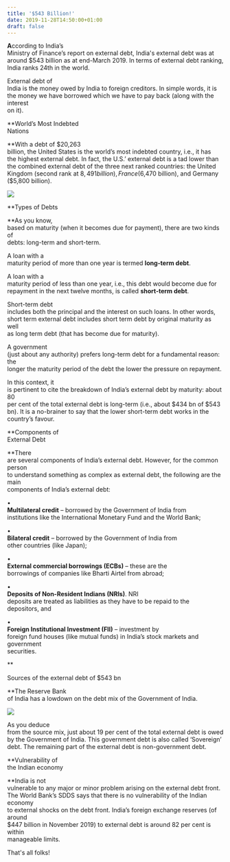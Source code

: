 ```yaml
---
title: '$543 Billion!'
date: 2019-11-28T14:50:00+01:00
draft: false
---
```


  
  
  

  
  

  

  
**A**ccording to India’s  
Ministry of Finance’s report on external debt, India's external debt was at  
around $543 billion as at end-March 2019. In terms of external debt ranking,  
India ranks 24th in the world.

  

  
  

  

  
External debt of  
India is the money owed by India to foreign creditors. In simple words, it is  
the money we have borrowed which we have to pay back (along with the interest  
on it).

  

  
  

  

  
**World’s Most Indebted  
Nations  
  
**With a debt of $20,263  
billion, the United States is the world’s most indebted country, i.e., it has  
the highest external debt. In fact, the U.S.’ external debt is a tad lower than  
the combined external debt of the three next ranked countries: the United  
Kingdom (second rank at $8,491 billion), France ($6,470 billion), and Germany  
($5,800 billion).

  

  
  

  

  
[![](https://1.bp.blogspot.com/-3fSq0awkbBg/Xd_PrnqT7OI/AAAAAAAAiY4/eeRrCxwIRVcAKoKGL36-ZIp0C89KaxSegCLcBGAsYHQ/s640/Slide1.JPG)](https://1.bp.blogspot.com/-3fSq0awkbBg/Xd_PrnqT7OI/AAAAAAAAiY4/eeRrCxwIRVcAKoKGL36-ZIp0C89KaxSegCLcBGAsYHQ/s1600/Slide1.JPG)

  

  
  

  

  

  

  
**Types of Debts  
  
**As you know,  
based on maturity (when it becomes due for payment), there are two kinds of  
debts: long-term and short-term.

  

  
  

  

  
A loan with a  
maturity period of more than one year is termed **long-term debt**.

  

  
  

  

  
A loan with a  
maturity period of less than one year, i.e., this debt would become due for  
repayment in the next twelve months, is called **short-term debt**.

  

  
  

  

  
Short-term debt  
includes both the principal and the interest on such loans. In other words,  
short term external debt includes short term debt by original maturity as well  
as long term debt (that has become due for maturity).

  

  
  

  

  
A government  
(just about any authority) prefers long-term debt for a fundamental reason: the  
longer the maturity period of the debt the lower the pressure on repayment.

  

  
  

  

  
In this context, it  
is pertinent to cite the breakdown of India’s external debt by maturity: about 80  
per cent of the total external debt is long-term (i.e., about $434 bn of $543  
bn). It is a no-brainer to say that the lower short-term debt works in the  
country’s favour.

  

  

  

  
**Components of  
External Debt  
  
**There  
are several components of India’s external debt. However, for the common person  
to understand something as complex as external debt, the following are the main  
components of India’s external debt:

  

  
  

  

  
•  
**Multilateral credit** – borrowed by the Government of India from  
institutions like the International Monetary Fund and the World Bank;

  

  
  

  

  
•  
**Bilateral credit** – borrowed by the Government of India from  
other countries (like Japan);

  

  
  

  

  
•  
**External commercial borrowings (ECBs)** – these are the  
borrowings of companies like Bharti Airtel from abroad;

  

  
  

  

  
•  
**Deposits of Non-Resident Indians (NRIs)**. NRI  
deposits are treated as liabilities as they have to be repaid to the  
depositors, and

  

  
  

  

  
•  
**Foreign Institutional Investment (FII)** – investment by  
foreign fund houses (like mutual funds) in India’s stock markets and government  
securities.

  

  
**  
  
Sources of the external debt of $543 bn  
  
**The Reserve Bank  
of India has a lowdown on the debt mix of the Government of India. 

  

  

  

  
**[![](https://1.bp.blogspot.com/-6ldJriiu4i0/Xd_P4RdUGHI/AAAAAAAAiY8/GfUYArMvqJcqt8kquU8t5sbQFXu-AETDwCLcBGAsYHQ/s640/Slide1.JPG)](https://1.bp.blogspot.com/-6ldJriiu4i0/Xd_P4RdUGHI/AAAAAAAAiY8/GfUYArMvqJcqt8kquU8t5sbQFXu-AETDwCLcBGAsYHQ/s1600/Slide1.JPG)**

  
  
  
  
  

  
  

  

  
As you deduce  
from the source mix, just about 19 per cent of the total external debt is owed  
by the Government of India. This government debt is also called ‘Sovereign’  
debt. The remaining part of the external debt is non-government debt. 

  

  
  

  

  
**Vulnerability of  
the Indian economy  
  
**India is not  
vulnerable to any major or minor problem arising on the external debt front.  
The World Bank’s SDDS says that there is no vulnerability of the Indian economy  
to external shocks on the debt front. India’s foreign exchange reserves (of around  
$447 billion in November 2019) to external debt is around 82 per cent is within  
manageable limits. 

  

  
  

  

  
That's all folks!